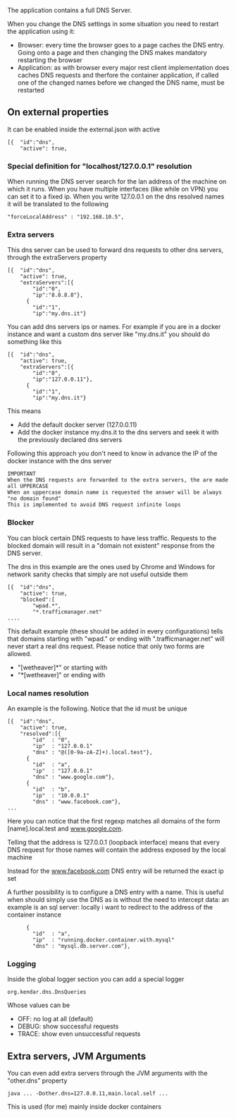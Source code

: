 The application contains a full DNS Server. 

When you change the DNS settings in some situation you need to restart the application using it:
* Browser: every time the browser goes to a page caches the DNS entry. Going onto a page and then changing the DNS makes mandatory restarting the browser
* Application: as with browser every major rest client implementation does caches DNS requests and therfore the container application, if called one of the changed names before we changed the DNS name, must be restarted  

## On external properties

It can be enabled inside the external.json with active

    [{  "id":"dns",
        "active": true,

### Special definition for "localhost/127.0.0.1" resolution

When running the DNS server search for the lan address of the machine on
which it runs. When you have multiple interfaces (like while on VPN) you
can set it to a fixed ip. When you write 127.0.0.1 on the dns resolved names
it will be translated to the following

    "forceLocalAddress" : "192.168.10.5",

### Extra servers

This dns server can be used to forward dns requests to other
dns servers, through the extraServers property

    [{  "id":"dns",
        "active": true,
        "extraServers":[{
            "id":"0",
            "ip":"8.8.8.8"},
          {
            "id":"1",
            "ip":"my.dns.it"}

You can add dns servers ips or names. For example if you are in a docker instance
and want a custom dns server like "my.dns.it" you should do something like this

    [{  "id":"dns",
        "active": true,
        "extraServers":[{
            "id":"0",
            "ip":"127.0.0.11"},
          {
            "id":"1",
            "ip":"my.dns.it"}

This means

* Add the default docker server (127.0.0.11)
* Add the docker instance my.dns.it to the dns servers and seek it with the previously 
  declared dns servers
  
Following this approach you don't need to know in advance the IP of the docker instance 
with the dns server

    IMPORTANT
    When the DNS requests are forwarded to the extra servers, the are made all UPPERCASE
    When an uppercase domain name is requested the answer will be always "no domain found"
    This is implemented to avoid DNS request infinite loops

### Blocker

You can block certain DNS requests to have less traffic. Requests to the blocked domain
will result in a "domain not existent" response from the DNS server.

The dns in this example are the ones used by Chrome and Windows for network sanity 
checks that simply are not useful outside them

    [{  "id":"dns",
        "active": true,
        "blocked":[
            "wpad.*",
            "*.trafficmanager.net"
    ....

This default example (these should be added in every configurations) tells that domains
starting with "wpad." or ending with ".trafficmanager.net" will never start a real dns
request. Please notice that only two forms are allowed.

* "[wetheaver]*" or starting with
* "*[wetheaver]" or ending with

### Local names resolution

An example is the following. Notice that the id must be unique

    [{  "id":"dns",
        "active": true,
        "resolved":[{
            "id"  : "0",
            "ip"  : "127.0.0.1"
            "dns" : "@([0-9a-zA-Z]+).local.test"},
          {
            "id"  : "a",
            "ip"  : "127.0.0.1"
            "dns" : "www.google.com"},
          {
            "id"  : "b",
            "ip"  : "10.0.0.1"
            "dns" : "www.facebook.com"},
    ...

Here you can notice that the first regexp matches all domains of the form [name].local.test
and www.google.com.

Telling that the address is 127.0.0.1 (loopback interface) means that every DNS request for
those names will contain the address exposed by the local machine

Instead for the www.facebook.com DNS entry will be returned the exact ip set

A further possibility is to configure a DNS entry with a name. This is useful when should
simply use the DNS as is without the need to intercept data: an example is an sql server:
locally i want to redirect to the address of the container instance

          {
            "id"  : "a",
            "ip"  : "running.docker.container.with.mysql"
            "dns" : "mysql.db.server.com"},

### Logging

Inside the global logger section you can add a special logger

    org.kendar.dns.DnsQueries

Whose values can be

* OFF: no log at all (default)
* DEBUG: show successful requests
* TRACE: show even unsuccessful requests

## Extra servers, JVM Arguments

You can even add extra servers through the JVM arguments with the "other.dns" property 

    java ... -Dother.dns=127.0.0.11,main.local.self ...

This is used (for me) mainly inside docker containers
